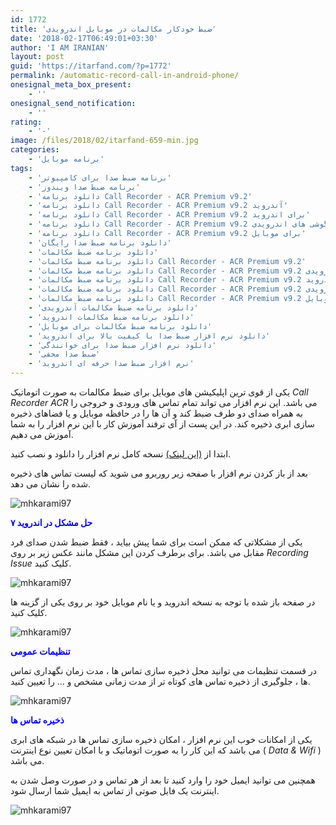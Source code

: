 ```yaml
---
id: 1772
title: 'ضبط خودکار مکالمات در موبایل اندرویدی'
date: '2018-02-17T06:49:01+03:30'
author: 'I AM IRANIAN'
layout: post
guid: 'https://itarfand.com/?p=1772'
permalink: /automatic-record-call-in-android-phone/
onesignal_meta_box_present:
    - ''
onesignal_send_notification:
    - ''
rating:
    - '-'
image: /files/2018/02/itarfand-659-min.jpg
categories:
    - 'برنامه موبایل'
tags:
    - 'برنامه ضبط صدا برای کامپیوتر'
    - 'برنامه ضبط صدا ویندوز'
    - 'دانلود برنامه Call Recorder - ACR Premium v9.2'
    - 'دانلود برنامه Call Recorder - ACR Premium v9.2 آندروید'
    - 'دانلود برنامه Call Recorder - ACR Premium v9.2 برای اندروید'
    - 'دانلود برنامه Call Recorder - ACR Premium v9.2 برای گوشی های اندرویدی'
    - 'دانلود برنامه Call Recorder - ACR Premium v9.2 برای موبایل'
    - 'دانلود برنامه ضبط صدا رایگان'
    - 'دانلود برنامه ضبط مکالمات'
    - 'دانلود برنامه ضبط مکالمات Call Recorder - ACR Premium v9.2'
    - 'دانلود برنامه ضبط مکالمات Call Recorder - ACR Premium v9.2 آندرویدی'
    - 'دانلود برنامه ضبط مکالمات Call Recorder - ACR Premium v9.2 برای اندروید'
    - 'دانلود برنامه ضبط مکالمات Call Recorder - ACR Premium v9.2 برای گوشی های اندرویدی'
    - 'دانلود برنامه ضبط مکالمات Call Recorder - ACR Premium v9.2 برای موبایل'
    - 'دانلود برنامه ضبط مکالمات آندرویدی'
    - 'دانلود برنامه ضبط مکالمات اندروید'
    - 'دانلود برنامه ضبط مکالمات برای موبایل'
    - 'دانلود نرم افزار ضبط صدا با کیفیت بالا برای اندروید'
    - 'دانلود نرم افزار ضبط صدا برای خوانندگی'
    - 'ضبط صدا مخفی'
    - 'نرم افزار ضبط صدا حرفه ای اندروید'
---
```


یکی از قوی ترین اپلیکیشن های موبایل برای ضبط مکالمات به صورت اتوماتیک *Call Recorder ACR* می باشد. این نرم افزار می تواند تمام تماس های ورودی و خروجی را به همراه صدای دو طرف ضبط کند و آن ها را در حافظه موبایل و یا فضاهای ذخیره سازی ابری ذخیره کند. در این پست از آی ترفند آموزش کار با این نرم افزار را به شما آموزش می دهیم.

ابتدا از [(این لینک)](https://www.farsroid.com/call-recorder-acr/) نسخه کامل نرم افزار را دانلود و نصب کنید.

بعد از باز کردن نرم افزار با صفحه زیر روربرو می شوید که لیست تماس های ذخیره شده را نشان می دهد.

![mhkarami97](/files/2018/02/itarfand-654-min.jpg)

<span style="color: #0000ff;">**حل مشکل در اندروید ۷**</span>

یکی از مشکلاتی که ممکن است برای شما پیش بیاید ، فقط ضبط شدن صدای فرد مقابل می باشد. برای برطرف کردن این مشکل مانند عکس زیر بر روی *Recording Issue* کلیک کنید.

![mhkarami97](/files/2018/02/itarfand-655-min.jpg)

در صفحه باز شده با توجه به نسخه اندروید و یا نام موبایل خود بر روی یکی از گزینه ها کلیک کنید.

![mhkarami97](/files/2018/02/itarfand-656-min.jpg)

<span style="color: #0000ff;">**تنظیمات عمومی**</span>

در قسمت تنظیمات می توانید محل ذخیره سازی تماس ها ، مدت زمان نگهداری تماس ها ، جلوگیری از ذخیره تماس های کوتاه تر از مدت زمانی مشخص و … را تعیین کنید.

![mhkarami97](/files/2018/02/itarfand-657-min.jpg)

<span style="color: #0000ff;">**ذخیره تماس ها**</span>

یکی از امکانات خوب این نرم افزار ، امکان ذخیره سازی تماس ها در شبکه های ابری می باشد که این کار را به صورت اتوماتیک و با امکان تعیین نوع اینترنت ( *Data &amp; Wifi* ) می باشد.

همچنین می توانید ایمیل خود را وارد کنید تا بعد از هر تماس و در صورت وصل شدن به اینترنت یک فایل صوتی از تماس به ایمیل شما ارسال شود.

![mhkarami97](/files/2018/02/itarfand-658-min.jpg)